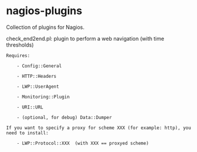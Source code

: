 # nagios-plugins

Collection of plugins for Nagios.


check_end2end.pl: plugin to perform a web navigation (with time thresholds)

    Requires:

        - Config::General

        - HTTP::Headers

        - LWP::UserAgent

        - Monitoring::Plugin

        - URI::URL

        - (optional, for debug) Data::Dumper

    If you want to specify a proxy for scheme XXX (for example: http), you need to install:

        - LWP::Protocol::XXX  (with XXX == proxyed scheme)


